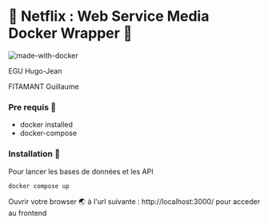 # 🚀 Netflix : Web Service Media Docker Wrapper 🚀

![made-with-docker](https://user-images.githubusercontent.com/12957553/161932934-00091953-a6cf-4b14-88e5-417c98df49c3.svg)

EGU Hugo-Jean

FITAMANT Guillaume

### Pre requis 🐳

- docker installed
- docker-compose

### Installation 🔌

Pour lancer les bases de données et les API

```
docker compose up 
```

Ouvrir votre browser 🌏 à l'url suivante : http://localhost:3000/ pour acceder au frontend
